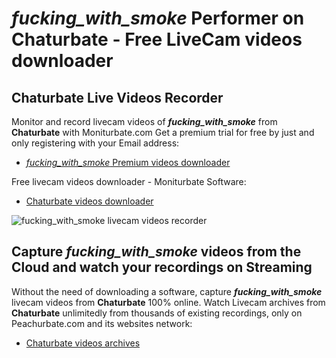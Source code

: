 # _fucking_with_smoke_ Performer on Chaturbate - Free LiveCam videos downloader

## Chaturbate Live Videos Recorder

Monitor and record livecam videos of **_fucking_with_smoke_** from **Chaturbate** with Moniturbate.com
Get a premium trial for free by just and only registering with your Email address:
* [_fucking_with_smoke_ Premium videos downloader](https://moniturbate.com/request-demo-licence-key.html)

Free livecam videos downloader - Moniturbate Software:
* [Chaturbate videos downloader](https://moniturbate.com/moniturbate-download-software.html)

![_fucking_with_smoke_ livecam videos recorder](https://peachurnet.com/templates/moniturbate-software.png)


## Capture _fucking_with_smoke_ videos from the Cloud and watch your recordings on Streaming

Without the need of downloading a software, capture **_fucking_with_smoke_** livecam videos from **Chaturbate** 100% online.
Watch Livecam archives from **Chaturbate** unlimitedly from thousands of existing recordings, only on Peachurbate.com and its websites network:
* [Chaturbate videos archives](https://peachurnet.com/)